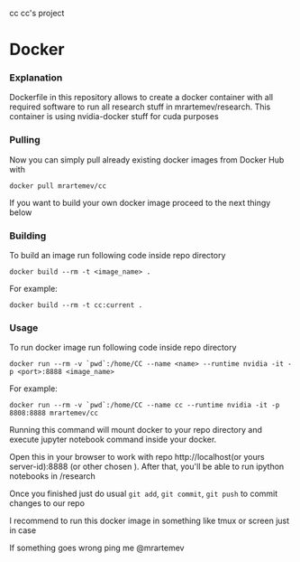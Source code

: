 cc
cc's project


# Docker

### Explanation
Dockerfile in this repository allows to create a docker container with all required software to run all research stuff in mrartemev/research. This container is using nvidia-docker stuff for cuda purposes

### Pulling

Now you can simply pull already existing docker images from Docker Hub with 

```docker pull mrartemev/cc```

If you want to build your own docker image proceed to the next thingy below

### Building
To build an image run following code inside repo directory

``` docker build --rm -t <image_name> . ```

For example:

```docker build --rm -t cc:current .```

### Usage
To run docker image run following code inside repo directory

```docker run --rm -v `pwd`:/home/CC --name <name> --runtime nvidia -it -p <port>:8888 <image_name>```

For example:

```docker run --rm -v `pwd`:/home/CC --name cc --runtime nvidia -it -p 8808:8888 mrartemev/cc```

Running this command will mount docker to your repo directory and execute jupyter notebook command inside your docker.

Open this in your browser to work with repo http://localhost(or yours server-id):8888 (or other chosen <port>). After that, you'll be able to run ipython notebooks in /research

Once you finished just do usual `git add`, `git commit`, `git push` to commit changes to our repo

I recommend to run this docker image in something like tmux or screen just in case

If something goes wrong ping me @mrartemev
